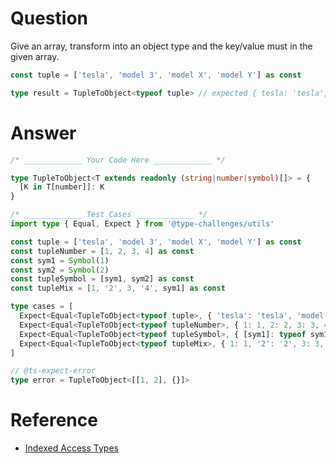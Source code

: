 # Question

Give an array, transform into an object type and the key/value must in the given array.

```ts
const tuple = ['tesla', 'model 3', 'model X', 'model Y'] as const

type result = TupleToObject<typeof tuple> // expected { tesla: 'tesla', 'model 3': 'model 3', 'model X': 'model X', 'model Y': 'model Y'}
```

# Answer

```ts
/* _____________ Your Code Here _____________ */

type TupleToObject<T extends readonly (string|number|symbol)[]> = {
  [K in T[number]]: K
}
```

```ts
/* _____________ Test Cases _____________ */
import type { Equal, Expect } from '@type-challenges/utils'

const tuple = ['tesla', 'model 3', 'model X', 'model Y'] as const
const tupleNumber = [1, 2, 3, 4] as const
const sym1 = Symbol(1)
const sym2 = Symbol(2)
const tupleSymbol = [sym1, sym2] as const
const tupleMix = [1, '2', 3, '4', sym1] as const

type cases = [
  Expect<Equal<TupleToObject<typeof tuple>, { 'tesla': 'tesla', 'model 3': 'model 3', 'model X': 'model X', 'model Y': 'model Y' }>>,
  Expect<Equal<TupleToObject<typeof tupleNumber>, { 1: 1, 2: 2, 3: 3, 4: 4 }>>,
  Expect<Equal<TupleToObject<typeof tupleSymbol>, { [sym1]: typeof sym1, [sym2]: typeof sym2 }>>,
  Expect<Equal<TupleToObject<typeof tupleMix>, { 1: 1, '2': '2', 3: 3, '4': '4', [sym1]: typeof sym1 }>>,
]

// @ts-expect-error
type error = TupleToObject<[[1, 2], {}]>
```

# Reference

- [Indexed Access Types](https://www.typescriptlang.org/docs/handbook/2/indexed-access-types.html)
